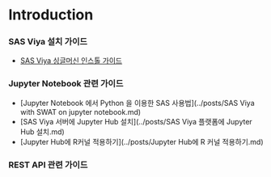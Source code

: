 # Introduction

### SAS Viya 설치 가이드

- [SAS Viya 싱글머신 인스톨 가이드](./posts/SAS_iViya_SMP_Installation_guide.md)

### Jupyter Notebook 관련 가이드

- [Jupyter Notebook 에서 Python 을 이용한 SAS 사용법](../posts/SAS Viya with SWAT on jupyter notebook.md)
- [SAS Viya 서버에 Jupyter Hub 설치](../posts/SAS Viya 플랫폼에 Jupyter Hub 설치.md)
- [Jupyter Hub에 R커널 적용하기](../posts/Jupyter Hub에 R 커널 적용하기.md)

### REST API 관련 가이드



